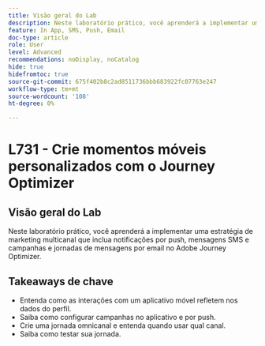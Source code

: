 ```yaml
---
title: Visão geral do Lab
description: Neste laboratório prático, você aprenderá a implementar uma estratégia de marketing multicanal que inclua notificações por push, mensagens SMS e campanhas e jornadas de mensagens por email no Adobe Journey Optimizer.
feature: In App, SMS, Push, Email
doc-type: article
role: User
level: Advanced
recommendations: noDisplay, noCatalog
hide: true
hidefromtoc: true
source-git-commit: 675f402b8c2ad8511736bbb683922fc07763e247
workflow-type: tm+mt
source-wordcount: '108'
ht-degree: 0%

---
```



# L731 - Crie momentos móveis personalizados com o Journey Optimizer

## Visão geral do Lab

Neste laboratório prático, você aprenderá a implementar uma estratégia de marketing multicanal que inclua notificações por push, mensagens SMS e campanhas e jornadas de mensagens por email no Adobe Journey Optimizer.

## Takeaways de chave

* Entenda como as interações com um aplicativo móvel refletem nos dados do perfil.
* Saiba como configurar campanhas no aplicativo e por push.
* Crie uma jornada omnicanal e entenda quando usar qual canal.
* Saiba como testar sua jornada.
